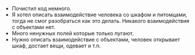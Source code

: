 - Почистил код немного.
- Я хотел описать взаимодействие человека со шкафом и питомцами, 
тогда не смог разобраться как это делать. Никакого взаимодействия с объектами нет.
- Много ненужных полей которые только пугают.
- Нужно описать взаимодействие с объектами, человек открывает шкаф, достает вещи, одевает и т.п. 